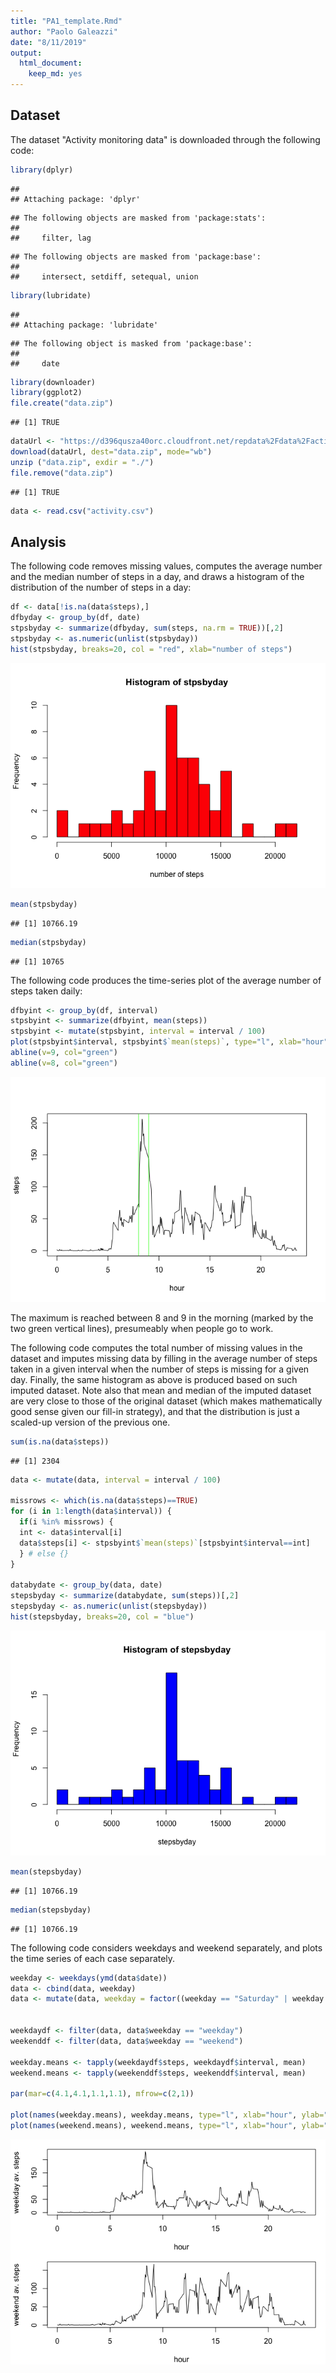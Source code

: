```yaml
---
title: "PA1_template.Rmd"
author: "Paolo Galeazzi"
date: "8/11/2019"
output: 
  html_document: 
    keep_md: yes
---
```






## Dataset

The dataset "Activity monitoring data" is downloaded through the following code:

```r
library(dplyr)
```

```
## 
## Attaching package: 'dplyr'
```

```
## The following objects are masked from 'package:stats':
## 
##     filter, lag
```

```
## The following objects are masked from 'package:base':
## 
##     intersect, setdiff, setequal, union
```

```r
library(lubridate)
```

```
## 
## Attaching package: 'lubridate'
```

```
## The following object is masked from 'package:base':
## 
##     date
```

```r
library(downloader)
library(ggplot2)
file.create("data.zip")
```

```
## [1] TRUE
```

```r
dataUrl <- "https://d396qusza40orc.cloudfront.net/repdata%2Fdata%2Factivity.zip"
download(dataUrl, dest="data.zip", mode="wb")
unzip ("data.zip", exdir = "./")
file.remove("data.zip")
```

```
## [1] TRUE
```

```r
data <- read.csv("activity.csv")
```

## Analysis

The following code removes missing values, computes the average number and the median number of steps in a day, and draws a histogram of the distribution of the number of steps in a day:

```r
df <- data[!is.na(data$steps),]
dfbyday <- group_by(df, date)
stpsbyday <- summarize(dfbyday, sum(steps, na.rm = TRUE))[,2]
stpsbyday <- as.numeric(unlist(stpsbyday))
hist(stpsbyday, breaks=20, col = "red", xlab="number of steps")
```

![](PA_Template_files/figure-html/one-1.png)<!-- -->

```r
mean(stpsbyday)
```

```
## [1] 10766.19
```

```r
median(stpsbyday)
```

```
## [1] 10765
```


The following code produces the time-series plot of the average number of steps taken daily:

```r
dfbyint <- group_by(df, interval)
stpsbyint <- summarize(dfbyint, mean(steps))
stpsbyint <- mutate(stpsbyint, interval = interval / 100)
plot(stpsbyint$interval, stpsbyint$`mean(steps)`, type="l", xlab="hour", ylab="steps")
abline(v=9, col="green")
abline(v=8, col="green")
```

![](PA_Template_files/figure-html/two-1.png)<!-- -->

The maximum is reached between 8 and 9 in the morning (marked by the two green vertical lines), presumeably when people go to work. 

The following code computes the total number of missing values in the dataset and imputes missing data by filling in the average number of steps taken in a given interval when the number of steps is missing for a given day. Finally, the same histogram as above is produced based on such imputed dataset. Note also that mean and median of the imputed dataset are very close to those of the original dataset (which makes mathematically good sense given our fill-in strategy), and that the distribution is just a scaled-up version of the previous one.


```r
sum(is.na(data$steps))
```

```
## [1] 2304
```

```r
data <- mutate(data, interval = interval / 100)

missrows <- which(is.na(data$steps)==TRUE)
for (i in 1:length(data$interval)) {
  if(i %in% missrows) {
  int <- data$interval[i] 
  data$steps[i] <- stpsbyint$`mean(steps)`[stpsbyint$interval==int]
  } # else {}
}

databydate <- group_by(data, date)
stepsbyday <- summarize(databydate, sum(steps))[,2]
stepsbyday <- as.numeric(unlist(stepsbyday))
hist(stepsbyday, breaks=20, col = "blue")
```

![](PA_Template_files/figure-html/three-1.png)<!-- -->

```r
mean(stepsbyday)
```

```
## [1] 10766.19
```

```r
median(stepsbyday)
```

```
## [1] 10766.19
```

The following code considers weekdays and weekend separately, and plots the time series of each case separately. 


```r
weekday <- weekdays(ymd(data$date))
data <- cbind(data, weekday)
data <- mutate(data, weekday = factor((weekday == "Saturday" | weekday == "Sunday"), labels = c("weekday", "weekend")))


weekdaydf <- filter(data, data$weekday == "weekday")
weekenddf <- filter(data, data$weekday == "weekend")

weekday.means <- tapply(weekdaydf$steps, weekdaydf$interval, mean)
weekend.means <- tapply(weekenddf$steps, weekenddf$interval, mean)

par(mar=c(4.1,4.1,1.1,1.1), mfrow=c(2,1))

plot(names(weekday.means), weekday.means, type="l", xlab="hour", ylab="weekday av. steps")
plot(names(weekend.means), weekend.means, type="l", xlab="hour", ylab="weekend av. steps")
```

![](PA_Template_files/figure-html/four-1.png)<!-- -->

